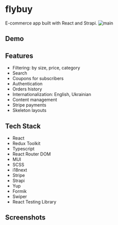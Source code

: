 # flybuy
E-commerce app built with React and Strapi.
![main](https://github.com/iryb/flybuy/assets/44324806/2087db98-3a77-4b2d-afc5-4888d6c8675d)

## Demo

## Features
- Filtering: by size, price, category
- Search
- Coupons for subscribers
- Authentication
- Orders history
- Internationalization: English, Ukrainian
- Content management
- Stripe payments
- Skeleton layouts

## Tech Stack
- React
- Redux Toolkit
- Typescript
- React Router DOM
- MUI
- SCSS
- i18next
- Stripe
- Strapi
- Yup
- Formik
- Swiper
- React Testing Library

## Screenshots
